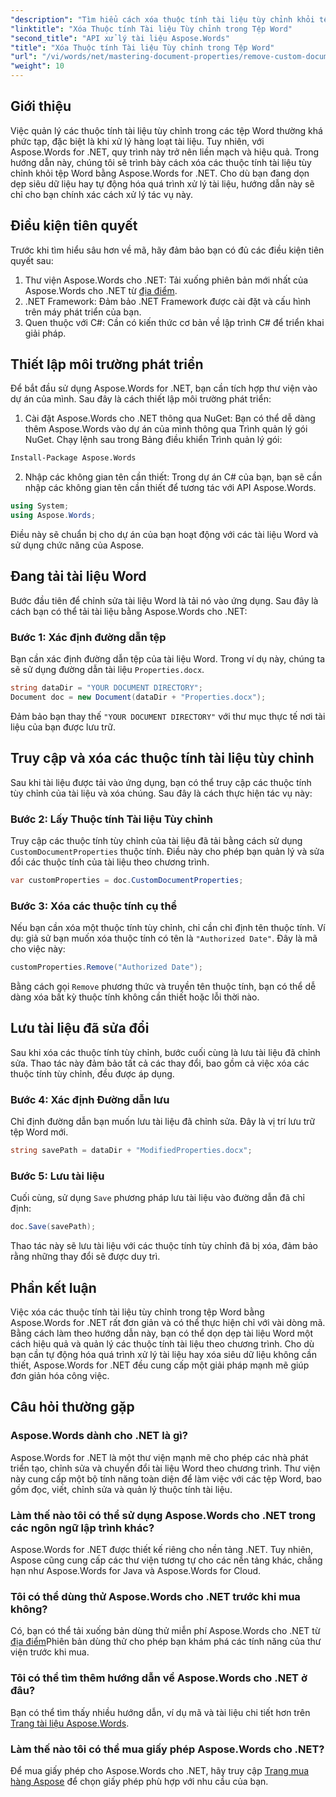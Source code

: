```yaml
---
"description": "Tìm hiểu cách xóa thuộc tính tài liệu tùy chỉnh khỏi tệp Word bằng Aspose.Words cho .NET. Hướng dẫn chi tiết này cung cấp hướng dẫn từng bước để dọn dẹp siêu dữ liệu tài liệu một cách hiệu quả, giúp tiết kiệm thời gian quản lý và tự động hóa tài liệu."
"linktitle": "Xóa Thuộc tính Tài liệu Tùy chỉnh trong Tệp Word"
"second_title": "API xử lý tài liệu Aspose.Words"
"title": "Xóa Thuộc tính Tài liệu Tùy chỉnh trong Tệp Word"
"url": "/vi/words/net/mastering-document-properties/remove-custom-document-properties-in-word-files/"
"weight": 10
---
```


## Giới thiệu

Việc quản lý các thuộc tính tài liệu tùy chỉnh trong các tệp Word thường khá phức tạp, đặc biệt là khi xử lý hàng loạt tài liệu. Tuy nhiên, với Aspose.Words for .NET, quy trình này trở nên liền mạch và hiệu quả. Trong hướng dẫn này, chúng tôi sẽ trình bày cách xóa các thuộc tính tài liệu tùy chỉnh khỏi tệp Word bằng Aspose.Words for .NET. Cho dù bạn đang dọn dẹp siêu dữ liệu hay tự động hóa quá trình xử lý tài liệu, hướng dẫn này sẽ chỉ cho bạn chính xác cách xử lý tác vụ này.

## Điều kiện tiên quyết

Trước khi tìm hiểu sâu hơn về mã, hãy đảm bảo bạn có đủ các điều kiện tiên quyết sau:

1. Thư viện Aspose.Words cho .NET: Tải xuống phiên bản mới nhất của Aspose.Words cho .NET từ [địa điểm](https://releases.aspose.com/words/net/).
2. .NET Framework: Đảm bảo .NET Framework được cài đặt và cấu hình trên máy phát triển của bạn.
3. Quen thuộc với C#: Cần có kiến thức cơ bản về lập trình C# để triển khai giải pháp.

## Thiết lập môi trường phát triển

Để bắt đầu sử dụng Aspose.Words for .NET, bạn cần tích hợp thư viện vào dự án của mình. Sau đây là cách thiết lập môi trường phát triển:

1. Cài đặt Aspose.Words cho .NET thông qua NuGet:
   Bạn có thể dễ dàng thêm Aspose.Words vào dự án của mình thông qua Trình quản lý gói NuGet. Chạy lệnh sau trong Bảng điều khiển Trình quản lý gói:

```bash
Install-Package Aspose.Words
```

2. Nhập các không gian tên cần thiết:
   Trong dự án C# của bạn, bạn sẽ cần nhập các không gian tên cần thiết để tương tác với API Aspose.Words.
   
```csharp
using System;
using Aspose.Words;
```

Điều này sẽ chuẩn bị cho dự án của bạn hoạt động với các tài liệu Word và sử dụng chức năng của Aspose.

## Đang tải tài liệu Word

Bước đầu tiên để chỉnh sửa tài liệu Word là tải nó vào ứng dụng. Sau đây là cách bạn có thể tải tài liệu bằng Aspose.Words cho .NET:

### Bước 1: Xác định đường dẫn tệp

Bạn cần xác định đường dẫn tệp của tài liệu Word. Trong ví dụ này, chúng ta sẽ sử dụng đường dẫn tài liệu `Properties.docx`.

```csharp
string dataDir = "YOUR DOCUMENT DIRECTORY";
Document doc = new Document(dataDir + "Properties.docx");
```

Đảm bảo bạn thay thế `"YOUR DOCUMENT DIRECTORY"` với thư mục thực tế nơi tài liệu của bạn được lưu trữ.

## Truy cập và xóa các thuộc tính tài liệu tùy chỉnh

Sau khi tài liệu được tải vào ứng dụng, bạn có thể truy cập các thuộc tính tùy chỉnh của tài liệu và xóa chúng. Sau đây là cách thực hiện tác vụ này:

### Bước 2: Lấy Thuộc tính Tài liệu Tùy chỉnh

Truy cập các thuộc tính tùy chỉnh của tài liệu đã tải bằng cách sử dụng `CustomDocumentProperties` thuộc tính. Điều này cho phép bạn quản lý và sửa đổi các thuộc tính của tài liệu theo chương trình.

```csharp
var customProperties = doc.CustomDocumentProperties;
```

### Bước 3: Xóa các thuộc tính cụ thể

Nếu bạn cần xóa một thuộc tính tùy chỉnh, chỉ cần chỉ định tên thuộc tính. Ví dụ: giả sử bạn muốn xóa thuộc tính có tên là `"Authorized Date"`. Đây là mã cho việc này:

```csharp
customProperties.Remove("Authorized Date");
```

Bằng cách gọi `Remove` phương thức và truyền tên thuộc tính, bạn có thể dễ dàng xóa bất kỳ thuộc tính không cần thiết hoặc lỗi thời nào.

## Lưu tài liệu đã sửa đổi

Sau khi xóa các thuộc tính tùy chỉnh, bước cuối cùng là lưu tài liệu đã chỉnh sửa. Thao tác này đảm bảo tất cả các thay đổi, bao gồm cả việc xóa các thuộc tính tùy chỉnh, đều được áp dụng.

### Bước 4: Xác định Đường dẫn lưu

Chỉ định đường dẫn bạn muốn lưu tài liệu đã chỉnh sửa. Đây là vị trí lưu trữ tệp Word mới.

```csharp
string savePath = dataDir + "ModifiedProperties.docx";
```

### Bước 5: Lưu tài liệu

Cuối cùng, sử dụng `Save` phương pháp lưu tài liệu vào đường dẫn đã chỉ định:

```csharp
doc.Save(savePath);
```

Thao tác này sẽ lưu tài liệu với các thuộc tính tùy chỉnh đã bị xóa, đảm bảo rằng những thay đổi sẽ được duy trì.

## Phần kết luận

Việc xóa các thuộc tính tài liệu tùy chỉnh trong tệp Word bằng Aspose.Words for .NET rất đơn giản và có thể thực hiện chỉ với vài dòng mã. Bằng cách làm theo hướng dẫn này, bạn có thể dọn dẹp tài liệu Word một cách hiệu quả và quản lý các thuộc tính tài liệu theo chương trình. Cho dù bạn cần tự động hóa quá trình xử lý tài liệu hay xóa siêu dữ liệu không cần thiết, Aspose.Words for .NET đều cung cấp một giải pháp mạnh mẽ giúp đơn giản hóa công việc.

## Câu hỏi thường gặp

### Aspose.Words dành cho .NET là gì?

Aspose.Words for .NET là một thư viện mạnh mẽ cho phép các nhà phát triển tạo, chỉnh sửa và chuyển đổi tài liệu Word theo chương trình. Thư viện này cung cấp một bộ tính năng toàn diện để làm việc với các tệp Word, bao gồm đọc, viết, chỉnh sửa và quản lý thuộc tính tài liệu.

### Làm thế nào tôi có thể sử dụng Aspose.Words cho .NET trong các ngôn ngữ lập trình khác?

Aspose.Words for .NET được thiết kế riêng cho nền tảng .NET. Tuy nhiên, Aspose cũng cung cấp các thư viện tương tự cho các nền tảng khác, chẳng hạn như Aspose.Words for Java và Aspose.Words for Cloud.

### Tôi có thể dùng thử Aspose.Words cho .NET trước khi mua không?

Có, bạn có thể tải xuống bản dùng thử miễn phí Aspose.Words cho .NET từ [địa điểm](https://releases.aspose.com/)Phiên bản dùng thử cho phép bạn khám phá các tính năng của thư viện trước khi mua.

### Tôi có thể tìm thêm hướng dẫn về Aspose.Words cho .NET ở đâu?

Bạn có thể tìm thấy nhiều hướng dẫn, ví dụ mã và tài liệu chi tiết hơn trên [Trang tài liệu Aspose.Words](https://reference.aspose.com/words/net/).

### Làm thế nào tôi có thể mua giấy phép Aspose.Words cho .NET?

Để mua giấy phép cho Aspose.Words cho .NET, hãy truy cập [Trang mua hàng Aspose](https://purchase.aspose.com/buy) để chọn giấy phép phù hợp với nhu cầu của bạn.